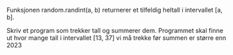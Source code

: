 Funksjonen random.randint(a, b) returnerer et tilfeldig heltall i intervallet [a, b].

Skriv et program som trekker tall og summerer dem. Programmet skal finne ut hvor mange tall i intervallet [13, 37] vi må trekke før summen er større enn 2023
